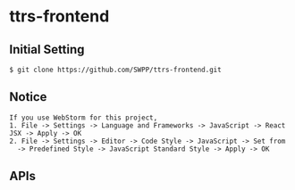 # ttrs-frontend

## Initial Setting
```console
$ git clone https://github.com/SWPP/ttrs-frontend.git
```

## Notice
```console
If you use WebStorm for this project,
1. File -> Settings -> Language and Frameworks -> JavaScript -> React JSX -> Apply -> OK
2. File -> Settings -> Editor -> Code Style -> JavaScript -> Set from
  -> Predefined Style -> JavaScript Standard Style -> Apply -> OK
```
## APIs
